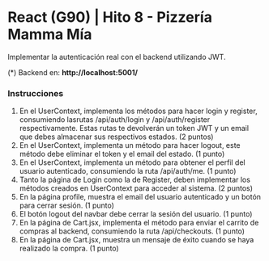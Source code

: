 # React (G90) | Hito 8 - Pizzería Mamma Mía
Implementar la autenticación real con el backend utilizando JWT.

(*) Backend en: **http://localhost:5001/**

###  Instrucciones
1. En el UserContext, implementa los métodos para hacer login y register, consumiendo lasrutas /api/auth/login y /api/auth/register respectivamente. Estas rutas te devolverán un token JWT y un email que debes almacenar sus respectivos estados. (2 puntos)
2. En el UserContext, implementa un método para hacer logout, este método debe eliminar el token y el email del estado. (1 punto)
3. En el UserContext, implementa un método para obtener el perfil del usuario autenticado, consumiendo la ruta /api/auth/me. (1 punto)
4. Tanto la página de Login como la de Register, deben implementar los métodos creados en UserContext para acceder al sistema. (2 puntos)
5. En la página profile, muestra el email del usuario autenticado y un botón para cerrar sesión. (1 punto)
6. El botón logout del navbar debe cerrar la sesión del usuario. (1 punto)
7. En la página de Cart.jsx, implementa el método para enviar el carrito de compras al backend, consumiendo la ruta /api/checkouts. (1 punto)
8. En la página de Cart.jsx, muestra un mensaje de éxito cuando se haya realizado la compra. (1 punto)
